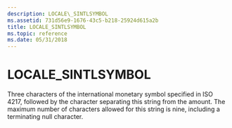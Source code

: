 ```yaml
---
description: LOCALE\_SINTLSYMBOL
ms.assetid: 731d56e9-1676-43c5-b218-25924d615a2b
title: LOCALE_SINTLSYMBOL
ms.topic: reference
ms.date: 05/31/2018
---
```


# LOCALE\_SINTLSYMBOL

Three characters of the international monetary symbol specified in ISO 4217, followed by the character separating this string from the amount. The maximum number of characters allowed for this string is nine, including a terminating null character.

 

 



